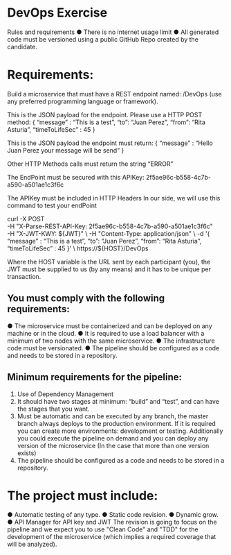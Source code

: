 # DevOps Exercise
Rules and requirements
● There is no internet usage limit
● All generated code must be versioned using a public GitHub Repo created by the candidate.


# Requirements:
Build a microservice that must have a REST endpoint named: /DevOps (use any preferred programming
language or framework).

This is the JSON payload for the endpoint. Please use a HTTP POST method:
{
“message” : “This is a test”,
“to”: “Juan Perez”,
“from”: “Rita Asturia”,
“timeToLifeSec” : 45
}

This is the JSON payload the endpoint must return:
{
“message” : “Hello Juan Perez your message will be send”
}

Other HTTP Methods calls must return the string “ERROR”

The EndPoint must be secured with this APIKey:
2f5ae96c-b558-4c7b-a590-a501ae1c3f6c

The APIKey must be included in HTTP Headers
In our side, we will use this command to test your endPoint

curl -X POST \
-H "X-Parse-REST-API-Key: 2f5ae96c-b558-4c7b-a590-a501ae1c3f6c" \
-H "X-JWT-KWY: ${JWT}" \
-H "Content-Type: application/json" \
-d '{ “message” : “This is a test”, “to”: “Juan Perez”, “from”: “Rita Asturia”, “timeToLifeSec” : 45 }' \
https://${HOST}/DevOps

Where the HOST variable is the URL sent by each participant (you), the JWT must be supplied to us (by
any means) and it has to be unique per transaction.

## You must comply with the following requirements:
● The microservice must be containerized and can be deployed on any machine or in the cloud.
● It is required to use a load balancer with a minimum of two nodes with the same microservice.
● The infrastructure code must be versionated.
● The pipeline should be configured as a code and needs to be stored in a repository.

## Minimum requirements for the pipeline:
1.	Use of Dependency Management
2.	It should have two stages at minimum: “build” and “test”, and can have the stages that you want.
3.	Must be automatic and can be executed by any branch, the master branch always deploys to the
production environment. If it is required you can create more environments: development or
testing. Additionally you could execute the pipeline on demand and you can deploy any version of
the microservice (In the case that more than one version exists)
4.	The pipeline should be configured as a code and needs to be stored in a repository.

# The project must include:
● Automatic testing of any type.
● Static code revision.
● Dynamic grow.
● API Manager for API key and JWT
The revision is going to focus on the pipeline and we expect you to use "Clean Code" and "TDD" for the
development of the microservice (which implies a required coverage that will be analyzed).
